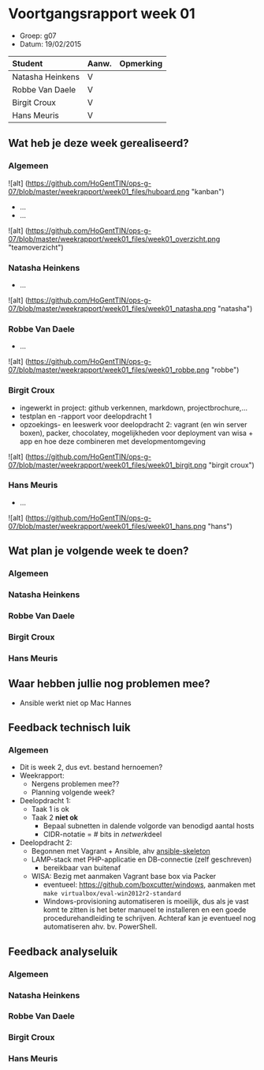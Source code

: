 # Voortgangsrapport week 01

* Groep: g07
* Datum: 19/02/2015

| Student  | Aanw. | Opmerking |
| :---     | :---  | :---      |
| Natasha Heinkens | V     |           |
| Robbe Van Daele | V     |           |
| Birgit Croux |  V   |           |
| Hans Meuris |   V   |           |

## Wat heb je deze week gerealiseerd?

### Algemeen

![alt] (https://github.com/HoGentTIN/ops-g-07/blob/master/weekrapport/week01_files/huboard.png "kanban")

* ...
* ...

![alt] (https://github.com/HoGentTIN/ops-g-07/blob/master/weekrapport/week01_files/week01_overzicht.png "teamoverzicht")

### Natasha Heinkens

* ...

![alt] (https://github.com/HoGentTIN/ops-g-07/blob/master/weekrapport/week01_files/week01_natasha.png "natasha")

### Robbe Van Daele

* ...

![alt] (https://github.com/HoGentTIN/ops-g-07/blob/master/weekrapport/week01_files/week01_robbe.png "robbe")

### Birgit Croux

* ingewerkt in project: github verkennen, markdown, projectbrochure,...
* testplan en -rapport voor deelopdracht 1
* opzoekings- en leeswerk voor deelopdracht 2: vagrant (en win server boxen), packer, chocolatey, mogelijkheden voor deployment van wisa + app en hoe deze combineren met developmentomgeving 

![alt] (https://github.com/HoGentTIN/ops-g-07/blob/master/weekrapport/week01_files/week01_birgit.png "birgit croux")

### Hans Meuris

* ...

![alt] (https://github.com/HoGentTIN/ops-g-07/blob/master/weekrapport/week01_files/week01_hans.png "hans")

## Wat plan je volgende week te doen?

### Algemeen
### Natasha Heinkens
### Robbe Van Daele
### Birgit Croux
### Hans Meuris

## Waar hebben jullie nog problemen mee?

* Ansible werkt niet op Mac Hannes

## Feedback technisch luik

### Algemeen

- Dit is week 2, dus evt. bestand hernoemen?
- Weekrapport:
  - Nergens problemen mee??
  - Planning volgende week?
- Deelopdracht 1:
  - Taak 1 is ok
  - Taak 2 **niet ok**
    - Bepaal subnetten in dalende volgorde van benodigd aantal hosts
    - CIDR-notatie = # bits in *netwerk*deel
- Deelopdracht 2:
  - Begonnen met Vagrant + Ansible, ahv [ansible-skeleton](https://github.com/bertvv/ansible-skeleton)
  - LAMP-stack met PHP-applicatie en DB-connectie (zelf geschreven)
    - bereikbaar van buitenaf
  - WISA: Bezig met aanmaken Vagrant base box via Packer
    - eventueel: https://github.com/boxcutter/windows, aanmaken met `make virtualbox/eval-win2012r2-standard`
    - Windows-provisioning automatiseren is moeilijk, dus als je vast komt te zitten is het beter manueel te installeren en een goede procedurehandleiding te schrijven. Achteraf kan je eventueel nog automatiseren ahv. bv. PowerShell.

## Feedback analyseluik

### Algemeen

### Natasha Heinkens
### Robbe Van Daele
### Birgit Croux
### Hans Meuris

